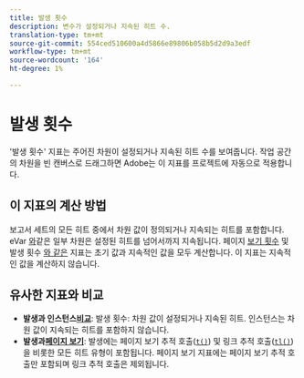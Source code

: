 ```yaml
---
title: 발생 횟수
description: 변수가 설정되거나 지속된 히트 수.
translation-type: tm+mt
source-git-commit: 554ced510600a4d5866e89806b058b5d2d9a3edf
workflow-type: tm+mt
source-wordcount: '164'
ht-degree: 1%

---
```



# 발생 횟수

&#39;발생 횟수&#39; 지표는 주어진 차원이 설정되거나 지속된 히트 수를 보여줍니다. 작업 공간의 차원을 빈 캔버스로 드래그하면 Adobe는 이 지표를 프로젝트에 자동으로 적용합니다.

## 이 지표의 계산 방법

보고서 세트의 모든 히트 중에서 차원 값이 정의되거나 지속되는 히트를 포함합니다. eVar [와](../dimensions/evar.md)같은 일부 차원은 설정된 히트를 넘어서까지 지속됩니다. 페이지 [보기 횟수](page-views.md) 및 발생 횟수 [와 같은](occurrences.md) 지표는 초기 값과 지속적인 값을 모두 계산합니다. 이 지표는 지속적인 값을 계산하지 않습니다.

## 유사한 지표와 비교

* **발생과 인스턴스[비교](instances.md)**: 발생 횟수: 차원 값이 설정되거나 지속된 히트. 인스턴스는 차원 값이 지속되는 히트를 포함하지 않습니다.
* **발생과[페이지 보기](page-views.md)**: 발생에는 페이지 보기 추적 호출([`t()`](/help/implement/vars/functions/t-method.md)) 및 링크 추적 호출([`tl()`](/help/implement/vars/functions/tl-method.md))을 비롯한 모든 히트 유형이 포함됩니다. 페이지 보기 지표에는 페이지 보기 추적 호출만 포함되며 링크 추적 호출은 제외됩니다.